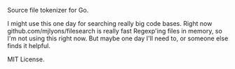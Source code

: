 Source file tokenizer for Go.

I might use this one day for searching really big code bases. Right now github.com/mjlyons/filesearch is really fast
Regexp'ing files in memory, so I'm not using this right now. But maybe one day I'll need to, or someone else
finds it helpful.

MIT License.

